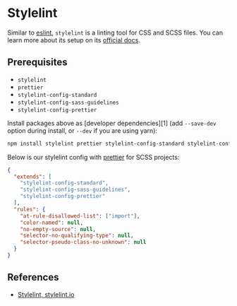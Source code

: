 # Stylelint

Similar to [eslint](/code-style/eslint), `stylelint` is a linting tool for CSS
and SCSS files. You can learn more about its setup on its [official docs][0].

## Prerequisites

- `stylelint`
- `prettier`
- `stylelint-config-standard`
- `stylelint-config-sass-guidelines`
- `stylelint-config-prettier`

Install packages above as [developer dependencies][1] (add `--save-dev` option
during install, or `--dev` if you are using yarn):

```bash
npm install stylelint prettier stylelint-config-standard stylelint-config-sass-guidelines stylelint-config-prettier
```

Below is our stylelint config with [prettier](/code-style/prettier) for SCSS projects:

```json
{
  "extends": [
    "stylelint-config-standard",
    "stylelint-config-sass-guidelines",
    "stylelint-config-prettier"
  ],
  "rules": {
    "at-rule-disallowed-list": ["import"],
    "color-named": null,
    "no-empty-source": null,
    "selector-no-qualifying-type": null,
    "selector-pseudo-class-no-unknown": null
  }
}
```

## References

[0]: https://stylelint.io/

- [Stylelint, stylelint.io][0]